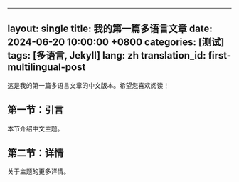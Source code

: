 
---
layout: single
title: 我的第一篇多语言文章
date: 2024-06-20 10:00:00 +0800
categories: [测试]
tags: [多语言, Jekyll]
lang: zh
translation_id: first-multilingual-post
---

这是我的第一篇多语言文章的中文版本。希望您喜欢阅读！

## 第一节：引言

本节介绍中文主题。

## 第二节：详情

关于主题的更多详情。



